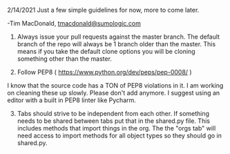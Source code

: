 2/14/2021
Just a few simple guidelines for now, more to come later. 

-Tim MacDonald, tmacdonald@sumologic.com

1. Always issue your pull requests against the master branch. The default branch of the repo will always 
be 1 branch older than the master. This means if you take the default clone options you will be cloning 
something other than the master. 

2. Follow PEP8 ( https://www.python.org/dev/peps/pep-0008/ )

I know that the source code has a TON of PEP8 violations in it. I am working on cleaning these up slowly.
Please don't add anymore. I suggest using an editor with a built in PEP8 linter like Pycharm.

3. Tabs should strive to be independent from each other. If something needs to be shared between tabs 
put that in the shared.py file. This includes methods that import things in the org.  The the "orgs tab" 
will need access to import methods for all object types so they should go in shared.py. 


